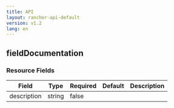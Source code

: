 ```yaml
---
title: API
layout: rancher-api-default
version: v1.2
lang: en
---
```


## fieldDocumentation





### Resource Fields

Field | Type | Required | Default | Description
---|---|---|---|---
description | string | false |  | 

